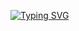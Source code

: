 [![Typing SVG](https://readme-typing-svg.herokuapp.com?font=Kanit&color=%23421A8A&size=35&duration=6000&center=true&vCenter=true&width=500&height=70&lines=Hi+there%2C+I'm+Hyunjung)](https://git.io/typing-svg)
